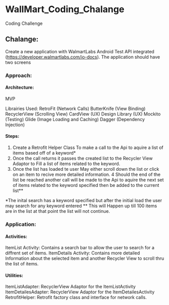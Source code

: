 # WallMart_Coding_Chalange
Coding Challenge

## Chalange:
Create a new application with WalmartLabs Android Test API integrated (https://developer.walmartlabs.com/io-docs). The application
should have two screens

### Approach:

#### Architecture:
MVP

Librairies Used:
RetroFit (Network Calls)
ButterKnife (View Binding)
RecyclerView (Scrolling View)
CardView (UX)
Design Library (UX)
Mockito (Testing)
Glide (Image Loading and Caching)
Dagger (Dependency Injection)

#### Steps:
1. Create a Retrofit Helper Class To make a call to the Api to aquire a list of items based off
    of a keyword*
2. Once the call returns it passes the created list to the Recycler View Adaptor to Fill a list
    of items related to the keyword.
3. Once the list has loaded te user May either scroll down the list or click on an item to recive
    more detailed information.
4 Should the end of the list be reached another call will be made to the Api to aquire the next
    set of items related to the keyword specified then be added to the current list**



*The inital search has a keyword specified but after the initial load the user may search for any
    keyword entered
** This will Happen up till 100 items are in the list at that point the list will not continue.


### Application:

#### Activities:
ItemList Activity: Contains a search bar to allow the user to search for a diffrent set of items.
ItemDetails Activity: Contains more detailed Information about the selected item and another
    Recycler View to scroll thru the list of items.

#### Utilities:
ItemListAdapter: RecyclerView Adaptor for the ItemListActivity
ItemDetailesAdapter: RecyclerView Adaptor for the ItemDetailesActivity
RetrofitHelper: Retrofit factory class and interface for network calls.



